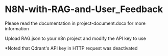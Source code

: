 # N8N-with-RAG-and-User_Feedback

Please read the documentation in project-document.docx for more information

Upload RAG.json to your n8n project and modify the API key to use

*Noted that Qdrant's API key in HTTP request was deactivated
